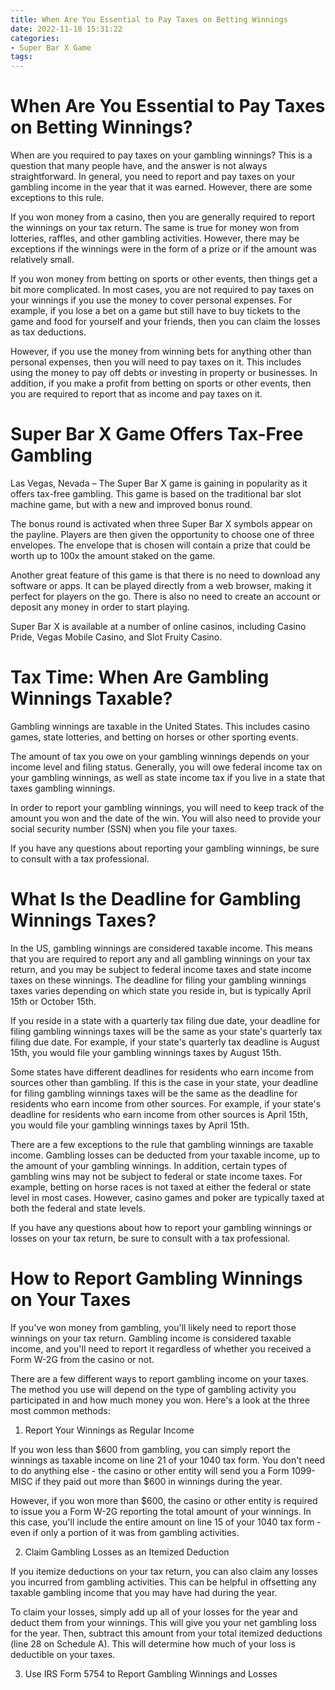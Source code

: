 ```yaml
---
title: When Are You Essential to Pay Taxes on Betting Winnings
date: 2022-11-18 15:31:22
categories:
- Super Bar X Game
tags:
---
```



#  When Are You Essential to Pay Taxes on Betting Winnings?

When are you required to pay taxes on your gambling winnings? This is a question that many people have, and the answer is not always straightforward. In general, you need to report and pay taxes on your gambling income in the year that it was earned. However, there are some exceptions to this rule.

If you won money from a casino, then you are generally required to report the winnings on your tax return. The same is true for money won from lotteries, raffles, and other gambling activities. However, there may be exceptions if the winnings were in the form of a prize or if the amount was relatively small.

If you won money from betting on sports or other events, then things get a bit more complicated. In most cases, you are not required to pay taxes on your winnings if you use the money to cover personal expenses. For example, if you lose a bet on a game but still have to buy tickets to the game and food for yourself and your friends, then you can claim the losses as tax deductions.

However, if you use the money from winning bets for anything other than personal expenses, then you will need to pay taxes on it. This includes using the money to pay off debts or investing in property or businesses. In addition, if you make a profit from betting on sports or other events, then you are required to report that as income and pay taxes on it.

#  Super Bar X Game Offers Tax-Free Gambling 

Las Vegas, Nevada – The Super Bar X game is gaining in popularity as it offers tax-free gambling. This game is based on the traditional bar slot machine game, but with a new and improved bonus round.

The bonus round is activated when three Super Bar X symbols appear on the payline. Players are then given the opportunity to choose one of three envelopes. The envelope that is chosen will contain a prize that could be worth up to 100x the amount staked on the game.

Another great feature of this game is that there is no need to download any software or apps. It can be played directly from a web browser, making it perfect for players on the go. There is also no need to create an account or deposit any money in order to start playing.

Super Bar X is available at a number of online casinos, including Casino Pride, Vegas Mobile Casino, and Slot Fruity Casino.

#  Tax Time: When Are Gambling Winnings Taxable? 

Gambling winnings are taxable in the United States. This includes casino games, state lotteries, and betting on horses or other sporting events.

The amount of tax you owe on your gambling winnings depends on your income level and filing status. Generally, you will owe federal income tax on your gambling winnings, as well as state income tax if you live in a state that taxes gambling winnings.

In order to report your gambling winnings, you will need to keep track of the amount you won and the date of the win. You will also need to provide your social security number (SSN) when you file your taxes.

If you have any questions about reporting your gambling winnings, be sure to consult with a tax professional.

#  What Is the Deadline for Gambling Winnings Taxes? 

In the US, gambling winnings are considered taxable income. This means that you are required to report any and all gambling winnings on your tax return, and you may be subject to federal income taxes and state income taxes on these winnings. The deadline for filing your gambling winnings taxes varies depending on which state you reside in, but is typically April 15th or October 15th.

If you reside in a state with a quarterly tax filing due date, your deadline for filing gambling winnings taxes will be the same as your state's quarterly tax filing due date. For example, if your state's quarterly tax deadline is August 15th, you would file your gambling winnings taxes by August 15th.

Some states have different deadlines for residents who earn income from sources other than gambling. If this is the case in your state, your deadline for filing gambling winnings taxes will be the same as the deadline for residents who earn income from other sources. For example, if your state's deadline for residents who earn income from other sources is April 15th, you would file your gambling winnings taxes by April 15th.

There are a few exceptions to the rule that gambling winnings are taxable income. Gambling losses can be deducted from your taxable income, up to the amount of your gambling winnings. In addition, certain types of gambling wins may not be subject to federal or state income taxes. For example, betting on horse races is not taxed at either the federal or state level in most cases. However, casino games and poker are typically taxed at both the federal and state levels.

If you have any questions about how to report your gambling winnings or losses on your tax return, be sure to consult with a tax professional.

#  How to Report Gambling Winnings on Your Taxes

If you've won money from gambling, you'll likely need to report those winnings on your tax return. Gambling income is considered taxable income, and you'll need to report it regardless of whether you received a Form W-2G from the casino or not.

There are a few different ways to report gambling income on your taxes. The method you use will depend on the type of gambling activity you participated in and how much money you won. Here's a look at the three most common methods:

1. Report Your Winnings as Regular Income

If you won less than $600 from gambling, you can simply report the winnings as taxable income on line 21 of your 1040 tax form. You don't need to do anything else - the casino or other entity will send you a Form 1099-MISC if they paid out more than $600 in winnings during the year.

However, if you won more than $600, the casino or other entity is required to issue you a Form W-2G reporting the total amount of your winnings. In this case, you'll include the entire amount on line 15 of your 1040 tax form - even if only a portion of it was from gambling activities.

2. Claim Gambling Losses as an Itemized Deduction

If you itemize deductions on your tax return, you can also claim any losses you incurred from gambling activities. This can be helpful in offsetting any taxable gambling income that you may have had during the year.

To claim your losses, simply add up all of your losses for the year and deduct them from your winnings. This will give you your net gambling loss for the year. Then, subtract this amount from your total itemized deductions (line 28 on Schedule A). This will determine how much of your loss is deductible on your taxes.

3. Use IRS Form 5754 to Report Gambling Winnings and Losses
















